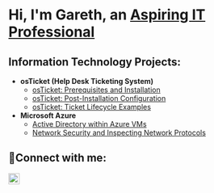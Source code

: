 <h1>Hi, I'm Gareth, an <a href="https://linkedin.com/in/gareth-mccallum"> Aspiring IT Professional</a></h1>

<h2> Information Technology Projects:</h2>

- <b>osTicket (Help Desk Ticketing System)</b>
  - [osTicket: Prerequisites and Installation](https://github.com/garethjarlrommccallum/osticket-prereqs)
  - [osTicket: Post-Installation Configuration](https://github.com/garethjarlrommccallum/osticket-post)
  - [osTicket: Ticket Lifecycle Examples](https://github.com/garethjarlrommccallum/osticket-lifecycle)
- <b>Microsoft Azure</b>
  - [Active Directory within Azure VMs](https://github.com/garethjarlrommccallum/configure-ad)
  - [Network Security and Inspecting Network Protocols](https://github.com/garethjarlrommccallum/azure-network-protocols)
  

<h2>🤳Connect with me:</h2>


[<img align="left" alt="Gareth | LinkedIn" width="22px" src="https://cdn.jsdelivr.net/npm/simple-icons@v3/icons/linkedin.svg" />][linkedin]



[linkedin]: https://linkedin.com/in/gareth-mccallum
